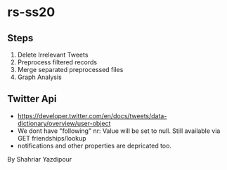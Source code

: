 # rs-ss20

## Steps

1. Delete Irrelevant Tweets
2. Preprocess filtered records
3. Merge separated preprocessed files
4. Graph Analysis

## Twitter Api

- https://developer.twitter.com/en/docs/tweets/data-dictionary/overview/user-object
- We dont have "following" nr: Value will be set to null. Still available via GET friendships/lookup
- notifications and other properties are depricated too.

By Shahriar Yazdipour
